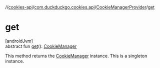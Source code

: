 //[cookies-api](../../../index.md)/[com.duckduckgo.cookies.api](../index.md)/[CookieManagerProvider](index.md)/[get](get.md)

# get

[androidJvm]\
abstract fun [get](get.md)(): [CookieManager](https://developer.android.com/reference/kotlin/android/webkit/CookieManager.html)

This method returns the [CookieManager](https://developer.android.com/reference/kotlin/android/webkit/CookieManager.html) instance. This is a singleton instance.
